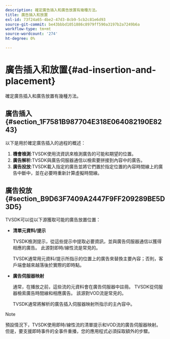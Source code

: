 ```yaml
---
description: 確定廣告插入和廣告放置有幾種方法。
title: 廣告插入和放置
exl-id: 73f24a65-4be2-47d3-8cb9-5cb2c81e6d93
source-git-commit: be43bbbd1051886c8979ff590a3197b2a7249b6a
workflow-type: tm+mt
source-wordcount: '274'
ht-degree: 0%

---
```


# 廣告插入和放置{#ad-insertion-and-placement}

確定廣告插入和廣告放置有幾種方法。

## 廣告插入 {#section_1F7581B987704E318E064082190E8243}

以下是用於確定廣告插入的過程的概述：

1. **機會檢測**:TVSDK使用流資訊來檢測廣告的可能和期望的位置。
1. **廣告解析**:TVSDK與廣告伺服器通信以檢索要拼接到內容中的廣告。
1. **廣告投放**:TVSDK載入指定的廣告並將它們置於指定位置的內容時間線上的廣告中斷中，並在必要時重新計算虛擬時間線。

## 廣告投放 {#section_B9D63F7409A2447F9FF209289BE5D3D5}

TVSDK可以從以下源獲取可能的廣告放置位置：

* **清單元資料/提示**

   TVSDK檢測提示，從這些提示中提取必要資訊，並與廣告伺服器通信以獲得相應的廣告。 此源對即時/線性流是常見的。

   TVSDK通常用元資料/提示所指示的位置上的廣告來替換主要內容；否則，客戶端會越來越落後於實際的即時點。

* **廣告伺服器映射**

   通常，在播放之前，這些流的元資料會在廣告伺服器中註冊。 TVSDK從伺服器檢索廣告時間線和相應廣告。 該源對VOD流是常見的。

   TVSDK通常將解析的廣告插入伺服器映射所指示的主內容中。

>[!NOTE]
>
>預設情況下，TVSDK使用即時/線性流的清單提示和VOD流的廣告伺服器映射。 但是，要支援即時事件的全事件重播，您的應用程式必須採取額外的步驟。
